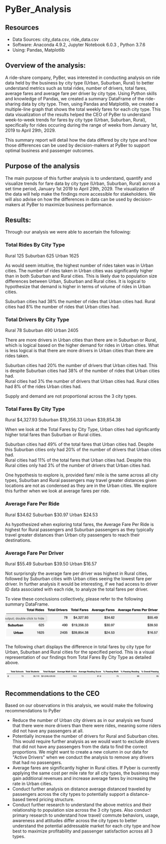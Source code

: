 # PyBer_Analysis

  ## Resources
  - Data Sources:  city_data.csv, ride_data.csv
  - Software:  Anaconda 4.9.2, Jupyter Notebook 6.0.3 , Python 3.7.6 
  - Using:  Pandas, Matplotlib
  
## Overview of the analysis:

A ride-share company, PyBer, was interested in conducting analysis on ride data held by the business by city type (Urban, Suburban, Rural) to better understand metrics such as total rides, number of drivers, total fares, average fares and average fare per driver by city type.  Using Python skills and knowledge of Pandas, we created a summary DataFrame of the ride-sharing data by city type.  Then, using Pandas and Matplotlib, we created a multiple-line graph that shows the total weekly fares for each city type.  This data visualization of the results helped the CEO of PyBer to understand week-to-week trends for fares by city type (Urban, Suburban, Rural), specifically for rides occuring during the range of weeks from January 1st, 2019 to April 29th, 2029.

This summary report will detail how the data differed by city type and how those differences can be used by decision-makers at PyBer to support optimal business and passenger outcomes.


## Purpose of the analysis

The main purpose of this further analysis is to understand, quantify and visualize trends for fare data by city type (Urban, Suburban, Rural) across a set time period, January 1st 2019 to April 29th, 2029.  The visualization of the data will help make the findings more accessible for stakeholders.  We will also advise on how the differences in data can be used by decision-makers at PyBer to maximize business performance.

## Results:

Through our analysis we were able to ascertain the following:

### Total Rides By City Type

Rural        125
Suburban     625
Urban       1625

As would seem intuitive, the highest number of rides taken was in Urban cities.  The number of rides taken in Urban cities was significantly higher than in both Suburban and Rural cities.  This is likely due to population size differences between Urban, Suburban and Rural cities.  It is logical to hypothesize that demand is higher in terms of volume of rides in Urban cities.

Suburban cities had 38% the number of rides that Urban cities had.
Rural cities had 8% the number of rides that Urban cities had.

### Total Drivers By City Type

Rural         78
Suburban     490
Urban       2405


There are more drivers in Urban cities than there are in Suburban or Rural, which is logical based on the higher demand for rides in Urban cities.  What is less logical is that there are more drivers in Urban cities than there are rides taken.

Suburban cities had 20% the number of drivers that Urban cities had.  This is despite Suburban cities had 38% of the number of rides that Urban cities had.  
Rural cities had 3% the number of drivers that Urban cities had.  Rural cities had 8% of the rides Urban cities had.

Supply and demand are not proportional across the 3 city types.

### Total Fares By City Type

Rural        $4,327.93
Suburban    $19,356.33
Urban       $39,854.38

When we look at the Total Fares by City Type, Urban cities had significantly higher total fares than Suburban or Rural cities.

Suburban cities had 49% of the total fares that Urban cities had.  Despite this Suburban cities only had 20% of the number of drivers that Urban cities had.  
Rural cities had 11% of the total fares that Urban cities had.  Despite this Rural cities only had 3% of the number of drivers that Urban cities had.

One hypothesis to explore is, provided fare/ mile is the same across all city types, Suburban and Rural passengers may travel greater distances given locations are not as condensed as they are in the Urban cities.  We explore this further when we look at average fares per ride.

### Average Fare Per Ride

Rural       $34.62
Suburban    $30.97
Urban       $24.53

As hypothesized when exploring total fares, the Average Fare Per Ride is highest for Rural passengers and Suburban passengers as they typically travel greater distances than Urban city passengers to reach their destinations.

### Average Fare Per Driver

Rural       $55.49
Suburban    $39.50
Urban       $16.57

Not surprisngly the average fare per driver was highest in Rural cities, followed by Suburban cities with Urban cities seeing the lowest fare per driver.  In further analysis it would be interesting, if we had access to driver ID data associated with each ride, to analyze the total fares per driver.

To view these conclusions collectively, please refer to the following summary DataFrame.
![City_Type_Summary_DF](https://github.com/PatriciaCB1/PyBer_Analysis/blob/main/City_Type_Summary_DataFrame.png)





The following chart displays the difference in total fares by city type for Urban, Suburban and Rural cities for the specified period. This is a visual representation of our findings from Total Fares By City Type as detailed above.

![Original_District_Summary1](https://github.com/PatriciaCB1/School_District_Analysis/blob/main/Original_District_Summary1.png)

## Recommendations to the CEO

Based on our observations in this analysis, we would make the following recommendations to PyBer
  - Reduce the number of Urban city drivers as in our analysis we found that there were more drivers than there were rides, meaning some riders did not have any passengers at all.
  - Potentially increase the number of drivers for Rural and Suburban cites.  This would require further analysis as we would want to exclude drivers that did not have any passengers from the data to find the correct proportions.  We might want to create a new column in our data for "Active Drivers" when we conduct the analysis to remove any drivers that had no passengers.
  - Average fares are significantly higher in Rural cities.  If Pyber is currently applying the same cost per mile rate for all city types, the business may gain additional revenues and increase average fares by increasing the rate in Urban cities.
  - Conduct further analysis on distance average distanced traveled by passengers across the city types to potentially support a distance-based tiered pricing structure.
  - Conduct further research to understand the above metrics and their relationship to population size across the 3 city types.  Also conduct primary research to understand how travel/ commute behaviors, usage, awareness and attitudes differ across the city types to better understand the potential addressable market for each city type and how best to maximize profitability and passenger satisfaction across all 3 types.
